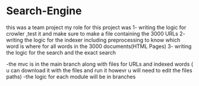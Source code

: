 # Search-Engine

this was a team project 
my role for this project was 
1- writing the logic for crowler ,test it and make sure to make a file containing the 3000 URLs
2- writing the logic for the indexer including preprocessing to know which word is where for all words in the 3000 documents(HTML Pages)
3- writing the logic for the search and the exact search 

-the mvc is in the main branch along with files for URLs and indexed words ( u can download it with the files and run it howevr u will need to edit the files paths)
-the logic for each module will be in branches 
